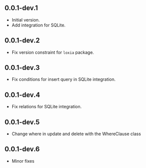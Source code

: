 ## 0.0.1-dev.1

- Initial version.
- Add integration for SQLite.

## 0.0.1-dev.2

- Fix version constraint for `loxia` package.

## 0.0.1-dev.3

- Fix conditions for insert query in SQLite integration.

## 0.0.1-dev.4

- Fix relations for SQLite integration.

## 0.0.1-dev.5

- Change where in update and delete with the WhereClause class

## 0.0.1-dev.6

- Minor fixes